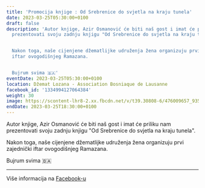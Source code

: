 ```yaml
---
title: 'Promocija knjige : Od Srebrenice do svjetla na kraju tunela'
date: 2023-03-25T05:30:00+0100
draft: false
description: 'Autor knjige, Azir Osmanović će biti naš gost i imat će priliku nam
  prezentovati svoju zadnju knjigu "Od Srebrenice do svjetla na kraju tunela".


  Nakon toga, naše cijenjene džematlijke udruženja žena organizuju prvi zajednički
  iftar ovogodišnjeg Ramazana.


  Bujrum svima 🇧🇦'
eventDate: 2023-03-25T05:30:00+0100
location: Džemat Lozana - Association Bosniaque de Lausanne
facebook_id: '1334994127064384'
weight: 30
image: https://scontent-lhr8-2.xx.fbcdn.net/v/t39.30808-6/476009657_935496042044329_8178626072168630847_n.jpg?_nc_cat=101&ccb=1-7&_nc_sid=9e60e4&_nc_ohc=pA3zSFMsyTcQ7kNvwEUDlLf&_nc_oc=AdkcghIpjzMfCyICbUne52RBvxSADQdwkr6GvsvdsZYX-Nq2r6_f7iw1FkC_fieGc7I&_nc_zt=23&_nc_ht=scontent-lhr8-2.xx&edm=ABTKTjYEAAAA&_nc_gid=RPFZBkwwfVHJerhf3EQdUw&oh=00_AfdidA3NtKtK_24fvbuH0ECSA1w3IK3Pva4CvRxu2GLDsQ&oe=68EBA21C
endDate: 2023-03-25T18:30:00+0100
---
```


Autor knjige, Azir Osmanović će biti naš gost i imat će priliku nam prezentovati svoju zadnju knjigu "Od Srebrenice do svjetla na kraju tunela".

Nakon toga, naše cijenjene džematlijke udruženja žena organizuju prvi zajednički iftar ovogodišnjeg Ramazana.

Bujrum svima 🇧🇦

---

Više informacija na [Facebook-u](https://facebook.com/events/1334994127064384)